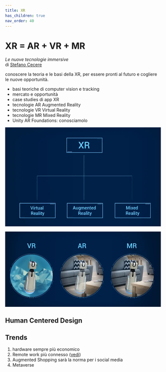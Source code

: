 ```yaml
---
title: XR
has_children: true
nav_order: 40
---
```


# XR = AR + VR + MR
*Le nuove tecnologie immersive*  
di [Stefano Cecere](https://github.com/StefanoCecere)

conoscere la teoria e le basi della XR, per essere pronti al futuro e cogliere le nuove opportunità.

- basi teoriche di computer vision e tracking
- mercato e opportunità
- case studies di app XR
- tecnologie AR Augmented Reality
- tecnologie VR Virtual Reality
- tecnologie MR Mixed Reality
- Unity AR Foundations: conosciamolo

![](img/xr-scheme.webp)

![](img/ar-vr-mr.webp)

## Human Centered Design

## Trends
1. hardware sempre più economico
2. Remote work più connesso ([vedi](https://arpost.co/2021/04/27/vr-remote-collaboration-changing-work/))
3. Augmented Shopping sarà la norma per i social media
4. Metaverse

